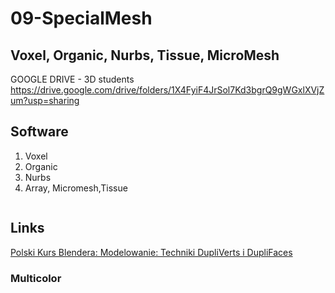 # 09-SpecialMesh

## Voxel, Organic, Nurbs, Tissue, MicroMesh

GOOGLE DRIVE - 3D students https://drive.google.com/drive/folders/1X4FyiF4JrSol7Kd3bgrQ9gWGxlXVjZum?usp=sharing

## Software

1. Voxel
2. Organic
3. Nurbs
4. Array, Micromesh,Tissue

```
```

## Links
[Polski Kurs Blendera: Modelowanie: Techniki DupliVerts i DupliFaces](https://youtu.be/j4gKcE6pD9M)

### Multicolor
